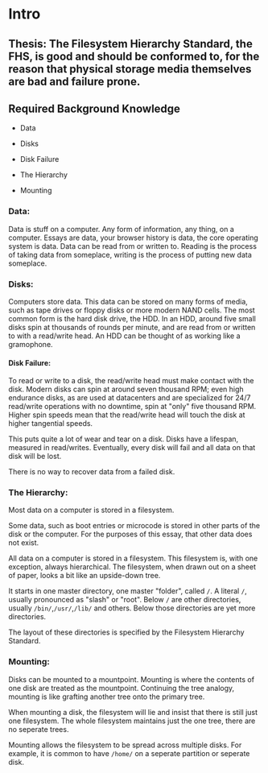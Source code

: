 # Intro

## Thesis: The Filesystem Hierarchy Standard, the FHS, is good and should be conformed to, for the reason that physical storage media themselves are bad and failure prone.

## Required Background Knowledge

- Data

- Disks

- Disk Failure

- The Hierarchy

- Mounting

### Data:

Data is stuff on a computer.
Any form of information, any thing, on a computer.
Essays are data, your browser history is data, the core operating system is data.
Data can be read from or written to.
Reading is the process of taking data from someplace, writing is the process of putting new data someplace.

### Disks:

Computers store data.
This data can be stored on many forms of media, such as tape drives or floppy disks or more modern NAND cells.
The most common form is the hard disk drive, the HDD.
In an HDD, around five small disks spin at thousands of rounds per minute, and are read from or written to with a read/write head.
An HDD can be thought of as working like a gramophone.

#### Disk Failure:

To read or write to a disk, the read/write head must make contact with the disk.
Modern disks can spin at around seven thousand RPM;
even high endurance disks, as are used at datacenters and are specialized for 24/7 read/write operations with no downtime, spin at "only" five thousand RPM.
Higher spin speeds mean that the read/write head will touch the disk at higher tangential speeds.

This puts quite a lot of wear and tear on a disk.
Disks have a lifespan, measured in read/writes.
Eventually, every disk will fail and all data on that disk will be lost.

There is no way to recover data from a failed disk.

### The Hierarchy:

Most data on a computer is stored in a filesystem.

Some data, such as boot entries or microcode is stored in other parts of the disk or the computer.
For the purposes of this essay, that other data does not exist.

All data on a computer is stored in a filesystem.
This filesystem is, with one exception, always hierarchical.
The filesystem, when drawn out on a sheet of paper, looks a bit like an upside-down tree.

It starts in one master directory, one master "folder", called `/`.
A literal `/`, usually pronounced as "slash" or "root".
Below `/` are other directories, usually `/bin/`,`/usr/`,`/lib/` and others.
Below those directories are yet more directories.

The layout of these directories is specified by the Filesystem Hierarchy Standard.

### Mounting:

Disks can be mounted to a mountpoint.
Mounting is where the contents of one disk are treated as the mountpoint.
Continuing the tree analogy, mounting is like grafting another tree onto the primary tree.

When mounting a disk, the filesystem will lie and insist that there is still just one filesystem.
The whole filesystem maintains just the one tree, there are no seperate trees.

Mounting allows the filesystem to be spread across multiple disks.
For example, it is common to have `/home/` on a seperate partition or seperate disk.



